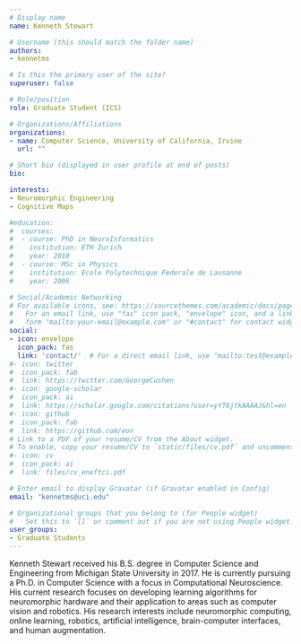 ```yaml
---
# Display name
name: Kenneth Stewart

# Username (this should match the folder name)
authors:
- kennetms

# Is this the primary user of the site?
superuser: false

# Role/position
role: Graduate Student (ICS)

# Organizations/Affiliations
organizations:
- name: Computer Science, University of California, Irvine
  url: ""

# Short bio (displayed in user profile at end of posts)
bio: 

interests:
- Neuromorphic Engineering
- Cognitive Maps

#education:
#  courses:
#  - course: PhD in NeuroInformatics
#    institution: ETH Zurich
#    year: 2010
#  - course: MSc in Physics
#    institution: Ecole Polytechnique Federale de Lausanne
#    year: 2006

# Social/Academic Networking
# For available icons, see: https://sourcethemes.com/academic/docs/page-builder/#icons
#   For an email link, use "fas" icon pack, "envelope" icon, and a link in the
#   form "mailto:your-email@example.com" or "#contact" for contact widget.
social:
- icon: envelope
  icon_pack: fas
  link: 'contact/'  # For a direct email link, use "mailto:test@example.org".
#- icon: twitter
#  icon_pack: fab
#  link: https://twitter.com/GeorgeCushen
#- icon: google-scholar
#  icon_pack: ai
#  link: https://scholar.google.com/citations?user=yYT6jtkAAAAJ&hl=en
#- icon: github
#  icon_pack: fab
#  link: https://github.com/eon
# Link to a PDF of your resume/CV from the About widget.
# To enable, copy your resume/CV to `static/files/cv.pdf` and uncomment the lines below.
#- icon: cv
#  icon_pack: ai
#  link: files/cv_eneftci.pdf

# Enter email to display Gravatar (if Gravatar enabled in Config)
email: "kennetms@uci.edu"

# Organizational groups that you belong to (for People widget)
#   Set this to `[]` or comment out if you are not using People widget.
user_groups:
- Graduate Students
---
```

Kenneth Stewart received his B.S. degree in Computer Science and Engineering from Michigan State University in 2017. He is currently pursuing a Ph.D. in Computer Science with a focus in Computational Neuroscience. His current research focuses on developing learning algorithms for neuromorphic hardware and their application to areas such as computer vision and robotics. His research interests include neuromorphic computing, online learning, robotics, artificial intelligence, brain-computer interfaces, and human augmentation.
